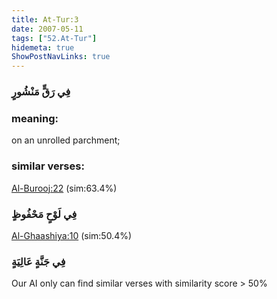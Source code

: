 ```yaml
---
title: At-Tur:3
date: 2007-05-11
tags: ["52.At-Tur"]
hidemeta: true 
ShowPostNavLinks: true 
---
```

### فِي رَقٍّ مَنْشُورٍ
### meaning: 
on an unrolled parchment;
### similar verses: 

[Al-Burooj:22](/85/22) (sim:63.4%)

### فِي لَوْحٍ مَحْفُوظٍ

[Al-Ghaashiya:10](/88/10) (sim:50.4%)

### فِي جَنَّةٍ عَالِيَةٍ

Our AI only can find similar verses with similarity score > 50% 



